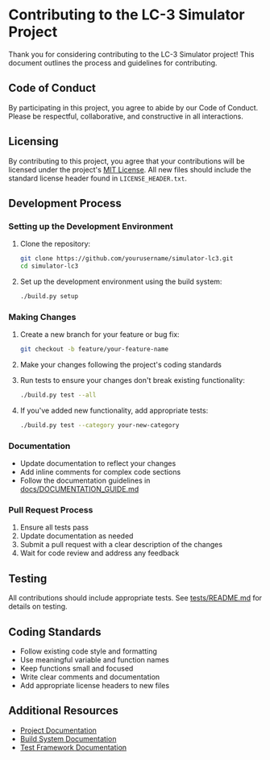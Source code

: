 # Contributing to the LC-3 Simulator Project

Thank you for considering contributing to the LC-3 Simulator project! This document outlines the process and guidelines for contributing.

## Code of Conduct

By participating in this project, you agree to abide by our Code of Conduct. Please be respectful, collaborative, and constructive in all interactions.

## Licensing

By contributing to this project, you agree that your contributions will be licensed under the project's [MIT License](LICENSE). All new files should include the standard license header found in `LICENSE_HEADER.txt`.

## Development Process

### Setting up the Development Environment

1. Clone the repository:
   ```bash
   git clone https://github.com/yourusername/simulator-lc3.git
   cd simulator-lc3
   ```

2. Set up the development environment using the build system:
   ```bash
   ./build.py setup
   ```

### Making Changes

1. Create a new branch for your feature or bug fix:
   ```bash
   git checkout -b feature/your-feature-name
   ```

2. Make your changes following the project's coding standards

3. Run tests to ensure your changes don't break existing functionality:
   ```bash
   ./build.py test --all
   ```

4. If you've added new functionality, add appropriate tests:
   ```bash
   ./build.py test --category your-new-category
   ```

### Documentation

- Update documentation to reflect your changes
- Add inline comments for complex code sections
- Follow the documentation guidelines in [docs/DOCUMENTATION_GUIDE.md](docs/DOCUMENTATION_GUIDE.md)

### Pull Request Process

1. Ensure all tests pass
2. Update documentation as needed
3. Submit a pull request with a clear description of the changes
4. Wait for code review and address any feedback

## Testing

All contributions should include appropriate tests. See [tests/README.md](tests/README.md) for details on testing.

## Coding Standards

- Follow existing code style and formatting
- Use meaningful variable and function names
- Keep functions small and focused
- Write clear comments and documentation
- Add appropriate license headers to new files

## Additional Resources

- [Project Documentation](docs/README.md)
- [Build System Documentation](build_system/README.md)
- [Test Framework Documentation](tests/README.md)
